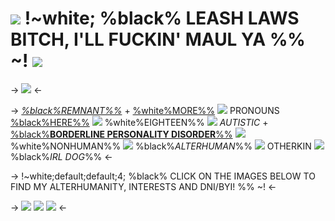 # ![](https://media.discordapp.net/attachments/967202217453035550/1161352905639596153/f22a01c5.png?ex=6537fd2d&is=6525882d&hm=cfc52c92e300748eaa0cd11a2c2070ab06274b7f391a54529df5fe4d573f46fe&=) !~white; %black% LEASH LAWS BITCH, I'LL FUCKIN' MAUL YA  %% ~! ![](https://media.discordapp.net/attachments/967202217453035550/1161352905945784410/895e29ec.png?ex=6537fd2d&is=6525882d&hm=de2ec67b078f453324c4ccfc6855db67122edacb2b222646eafab70473db6178&=)


-> ![](https://media.discordapp.net/attachments/1136041414296346724/1188509119779459172/rentrybannerremnew.png?ex=659ac85f&is=6588535f&hm=e3bf6b59a86ade1353020dd94b616fdf140d2307d2191f3cc612b795747beec1&=&format=webp&quality=lossless&width=1175&height=519) <-

->  *[%black%REMNANT%%]()* + [%white%MORE%%](https://pronouns.cc/@mongrel) ![](https://media.discordapp.net/attachments/860333357169508355/1055333640705421373/nv8mtvs.gif) PRONOUNS [%black%HERE%%](https://pronouns.cc/@mongrel) ![](https://media.discordapp.net/attachments/860333357169508355/1055333640705421373/nv8mtvs.gif) %white%EIGHTEEN%%
![](https://media.discordapp.net/attachments/860333357169508355/1055308413166428160/WCan8Am.png) *AUTISTIC* + [%black%**BORDERLINE PERSONALITY DISORDER**%%]() ![](https://media.discordapp.net/attachments/860333357169508355/1055308413166428160/WCan8Am.png) 
%white%NONHUMAN%% ![](https://media.discordapp.net/attachments/860333357169508355/1055308273550639154/7TQT4bT.gif) %black%*ALTERHUMAN*%% ![](https://media.discordapp.net/attachments/860333357169508355/1055308273550639154/7TQT4bT.gif) OTHERKIN ![](https://media.discordapp.net/attachments/860333357169508355/1055308273550639154/7TQT4bT.gif) %black%*IRL DOG*%% <-

-> !~white;default;default;4; %black% CLICK ON THE IMAGES BELOW TO FIND MY ALTERHUMANITY, INTERESTS AND DNI/BYI!  %% ~! <-

-> [![](https://media.discordapp.net/attachments/1136041414296346724/1192406732102713375/rentry.png?ex=65a8f64e&is=6596814e&hm=f1853ca2178f45cb1bc4c237e38ff0bf67343b7c489d3c04af124367b24dfd0f&=&format=webp&quality=lossless)](https://rentry.co/horridlist) [![](https://media.discordapp.net/attachments/1136041414296346724/1192408410008854578/rentry2.png?ex=65a8f7de&is=659682de&hm=c05963aa8bc0d2ed3a07cda5ebee2135b6aa04e10f1e5059a3a93f75f639f02d&=&format=webp&quality=lossless)](horridinterests) [![](https://media.discordapp.net/attachments/1136041414296346724/1192409267219746907/rentry3.png?ex=65a8f8ab&is=659683ab&hm=ac777aa47d1419045988413ef89aa8b0d2e429343771b5c7cf4b2074f43d58cc&=&format=webp&quality=lossless)](https://rentry.co/horriddnibyi) <-